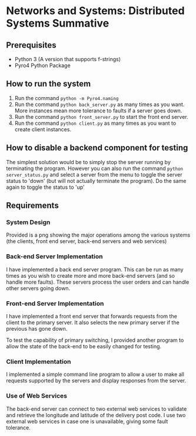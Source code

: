 # Networks and Systems: Distributed Systems Summative

## Prerequisites
- Python 3 (A version that supports f-strings)
- Pyro4 Python Package

## How to run the system
1. Run the command `python -m Pyro4.naming`
2. Run the command `python back_server.py` as many times as you want. More instances mean more tolerance to faults if a server goes down.
3. Run the command `python front_server.py` to start the front end server.
4. Run the command `python client.py` as many times as you want to create client instances.

## How to disable a backend component for testing
The simplest solution would be to simply stop the server running by terminating the program. However you can also run the command `python server_status.py` and select a server from the menu to toggle the server status to 'down' (but will not actually terminate the program). Do the same again to toggle the status to 'up'

## Requirements
### System Design
Provided is a png showing the major operations among the various systems (the clients, front end server, back-end servers and web services)

### Back-end Server Implementation
I have implemented a back end server program. This can be run as many times as you wish to create more and more back-end servers (and so handle more faults). These servers process the user orders and can handle other servers going down.

### Front-end Server Implementation
I have implemented a front end server that forwards requests from the client to the primary server. It also selects the new primary server if the previous has gone down.

To test the capability of primary switching, I provided another program to allow the state of the back-end to be easily changed for testing.

### Client Implementation
I implemented a simple command line program to allow a user to make all requests supported by the servers and display responses from the server.

### Use of Web Services
The back-end server can connect to two external web services to validate and retrieve the longitude and latitude of the delivery post code. I use two external web services in case one is unavailable, giving some fault tolerance.
